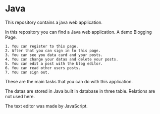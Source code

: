 # Java
This repository contains a java web application. 


In this repository you can find a Java web application. A demo Blogging Page.

 	1. You can register to this page.
 	2. After that you can sign in to this page.
	3. You can see you data card and your posts.
	4. You can change your datas and delete your posts.
	5. You can edit a post with the blog editor. 
	6. You can read other users posts.
	7. You can sign out.
	
These are the main tasks that you can do with this application. 

The datas are stored in Java built in database in three table. Relations are not used here.

The text editor was made by JavaScript. 
